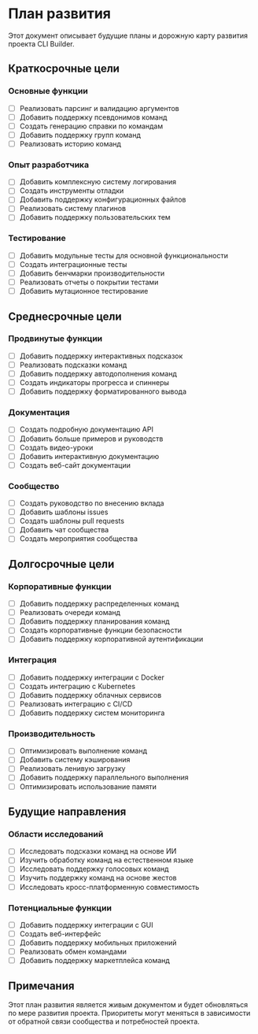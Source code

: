 # План развития

Этот документ описывает будущие планы и дорожную карту развития проекта CLI Builder.

## Краткосрочные цели

### Основные функции
- [ ] Реализовать парсинг и валидацию аргументов
- [ ] Добавить поддержку псевдонимов команд
- [ ] Создать генерацию справки по командам
- [ ] Добавить поддержку групп команд
- [ ] Реализовать историю команд

### Опыт разработчика
- [ ] Добавить комплексную систему логирования
- [ ] Создать инструменты отладки
- [ ] Добавить поддержку конфигурационных файлов
- [ ] Реализовать систему плагинов
- [ ] Добавить поддержку пользовательских тем

### Тестирование
- [ ] Добавить модульные тесты для основной функциональности
- [ ] Создать интеграционные тесты
- [ ] Добавить бенчмарки производительности
- [ ] Реализовать отчеты о покрытии тестами
- [ ] Добавить мутационное тестирование

## Среднесрочные цели

### Продвинутые функции
- [ ] Добавить поддержку интерактивных подсказок
- [ ] Реализовать подсказки команд
- [ ] Добавить поддержку автодополнения команд
- [ ] Создать индикаторы прогресса и спиннеры
- [ ] Добавить поддержку форматированного вывода

### Документация
- [ ] Создать подробную документацию API
- [ ] Добавить больше примеров и руководств
- [ ] Создать видео-уроки
- [ ] Добавить интерактивную документацию
- [ ] Создать веб-сайт документации

### Сообщество
- [ ] Создать руководство по внесению вклада
- [ ] Добавить шаблоны issues
- [ ] Создать шаблоны pull requests
- [ ] Добавить чат сообщества
- [ ] Создать мероприятия сообщества

## Долгосрочные цели

### Корпоративные функции
- [ ] Добавить поддержку распределенных команд
- [ ] Реализовать очереди команд
- [ ] Добавить поддержку планирования команд
- [ ] Создать корпоративные функции безопасности
- [ ] Добавить поддержку корпоративной аутентификации

### Интеграция
- [ ] Добавить поддержку интеграции с Docker
- [ ] Создать интеграцию с Kubernetes
- [ ] Добавить поддержку облачных сервисов
- [ ] Реализовать интеграцию с CI/CD
- [ ] Добавить поддержку систем мониторинга

### Производительность
- [ ] Оптимизировать выполнение команд
- [ ] Добавить систему кэширования
- [ ] Реализовать ленивую загрузку
- [ ] Добавить поддержку параллельного выполнения
- [ ] Оптимизировать использование памяти

## Будущие направления

### Области исследований
- [ ] Исследовать подсказки команд на основе ИИ
- [ ] Изучить обработку команд на естественном языке
- [ ] Исследовать поддержку голосовых команд
- [ ] Изучить поддержку команд на основе жестов
- [ ] Исследовать кросс-платформенную совместимость

### Потенциальные функции
- [ ] Добавить поддержку интеграции с GUI
- [ ] Создать веб-интерфейс
- [ ] Добавить поддержку мобильных приложений
- [ ] Реализовать обмен командами
- [ ] Добавить поддержку маркетплейса команд

## Примечания

Этот план развития является живым документом и будет обновляться по мере развития проекта. Приоритеты могут меняться в зависимости от обратной связи сообщества и потребностей проекта.

